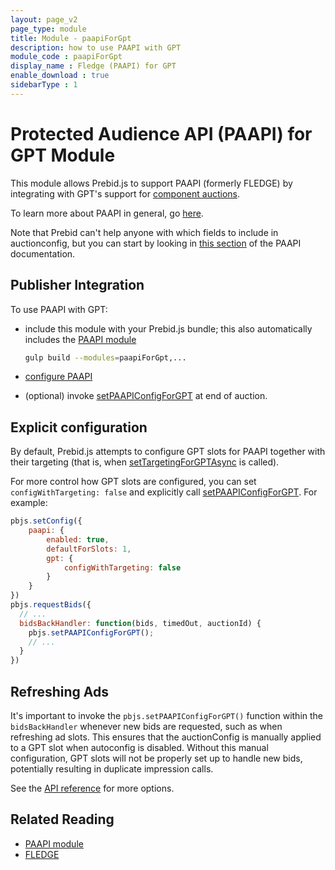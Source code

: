 ```yaml
---
layout: page_v2
page_type: module
title: Module - paapiForGpt
description: how to use PAAPI with GPT
module_code : paapiForGpt
display_name : Fledge (PAAPI) for GPT
enable_download : true
sidebarType : 1
---
```


# Protected Audience API (PAAPI) for GPT Module

This module allows Prebid.js to support PAAPI (formerly FLEDGE) by integrating with GPT's support for [component auctions](https://developers.google.com/publisher-tag/reference#googletag.config.componentauctionconfig).

To learn more about PAAPI in general, go [here](https://github.com/WICG/turtledove/blob/main/FLEDGE.md).

Note that Prebid can't help anyone with which fields to include in auctionconfig, but you can start by looking in [this section](https://github.com/WICG/turtledove/blob/main/FLEDGE.md#21-initiating-an-on-device-auction) of the PAAPI documentation.

## Publisher Integration

To use PAAPI with GPT:

- include this module with your Prebid.js bundle; this also automatically includes the [PAAPI module](/dev-docs/modules/paapi.html)

    ```bash
   gulp build --modules=paapiForGpt,...     
    ```

- [configure PAAPI](/dev-docs/modules/paapi.html#config)
- (optional) invoke [setPAAPIConfigForGPT](/dev-docs/publisher-api-reference/setPAAPIConfigForGPT.html) at end of auction.

## Explicit configuration

By default, Prebid.js attempts to configure GPT slots for PAAPI together with their targeting (that is, when [setTargetingForGPTAsync](/dev-docs/publisher-api-reference/setTargetingForGPTAsync.html) is called).

For more control how GPT slots are configured, you can set `configWithTargeting: false` and explicitly call [setPAAPIConfigForGPT](/dev-docs/publisher-api-reference/setPAAPIConfigForGPT.html). For example:  

```js
pbjs.setConfig({
    paapi: {
        enabled: true,
        defaultForSlots: 1,
        gpt: {
            configWithTargeting: false
        }
    }
})
pbjs.requestBids({
  // ...
  bidsBackHandler: function(bids, timedOut, auctionId) {
    pbjs.setPAAPIConfigForGPT();
    // ...
  }
})
```

## Refreshing Ads

It's important to invoke the `pbjs.setPAAPIConfigForGPT()` function within the `bidsBackHandler` whenever new bids are requested, such as when refreshing ad slots. This ensures that the auctionConfig is manually applied to a GPT slot when autoconfig is disabled. Without this manual configuration, GPT slots will not be properly set up to handle new bids, potentially resulting in duplicate impression calls.

See the [API reference](/dev-docs/publisher-api-reference/setPAAPIConfigForGPT.html) for more options.

## Related Reading

- [PAAPI module](/dev-docs/modules/paapi.html)
- [FLEDGE](https://github.com/WICG/turtledove/blob/main/FLEDGE.md)
